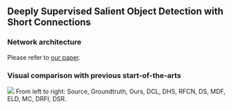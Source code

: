 ## Deeply Supervised Salient Object Detection with Short Connections

### Network architecture
Please refer to [our paper](https://arxiv.org/abs/1611.04849).

### Visual comparison with previous start-of-the-arts
![](https://github.com/Andrew-Qibin/DSS/blob/master/Compares.png)
From left to right: Source, Groundtruth, Ours, DCL, DHS, RFCN, DS, MDF, ELD, MC, DRFI, DSR.
